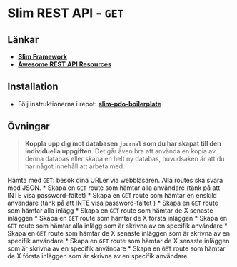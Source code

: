 # Slim REST API - `GET`

## Länkar

* [**Slim Framework**](https://www.slimframework.com/)
* [**Awesome REST API Resources**](https://github.com/marmelab/awesome-rest)

## Installation

* Följ instruktionerna i repot: **[slim-pdo-boilerplate](https://github.com/Vinnovera/cms-php-mysql-2019/tree/master/examples/slim/slim-pdo-boilerplate)**

## Övningar

>**Koppla upp dig mot databasen `journal` som du har skapat till den individuella uppgiften**. Det går även bra att använda en kopia av denna databas eller skapa en helt ny databas, huvudsaken är att du har något innehåll att arbeta med. 

Hämta med `GET`: besök dina URLer via webbläsaren.
Alla routes ska svara med JSON.
    * Skapa en `GET` route som hämtar alla användare (tänk på att INTE visa password-fältet)
    * Skapa en `GET` route som hämtar en enskild användare (tänk på att INTE visa password-fältet )
    * Skapa en `GET` route som hämtar alla inlägg
    * Skapa en `GET` route som hämtar de X senaste inläggen
    * Skapa en `GET` route som hämtar de X första inläggen
    * Skapa en `GET` route som hämtar alla inlägg som är skrivna av en specifik användare
    * Skapa en `GET` route som hämtar de X senaste inläggen som är skrivna av en specifik användare
    * Skapa en `GET` route som hämtar de X senaste inläggen som är skrivna av en specifik användare
    * Skapa en `GET` route som hämtar de X första inläggen som är skrivna av en specifik användare
